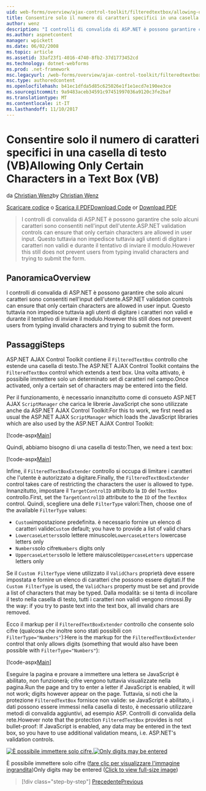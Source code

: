 ```yaml
---
uid: web-forms/overview/ajax-control-toolkit/filteredtextbox/allowing-only-certain-characters-in-a-text-box-vb
title: Consentire solo il numero di caratteri specifici in una casella di testo (VB) | Documenti Microsoft
author: wenz
description: "I controlli di convalida di ASP.NET è possono garantire che solo alcuni caratteri sono consentiti nell'input dell'utente. Questo ancora non impedisce tuttavia agli utenti di digitare non validi..."
ms.author: aspnetcontent
manager: wpickett
ms.date: 06/02/2008
ms.topic: article
ms.assetid: 33af23f1-4016-4740-8fb2-37d1773452cd
ms.technology: dotnet-webforms
ms.prod: .net-framework
msc.legacyurl: /web-forms/overview/ajax-control-toolkit/filteredtextbox/allowing-only-certain-characters-in-a-text-box-vb
msc.type: authoredcontent
ms.openlocfilehash: b41ec1dfda5d85c625026e1f1e1ecd7e190ee3ce
ms.sourcegitcommit: 9a9483aceb34591c97451997036a9120c3fe2baf
ms.translationtype: MT
ms.contentlocale: it-IT
ms.lasthandoff: 11/10/2017
---
```

<a name="allowing-only-certain-characters-in-a-text-box-vb"></a><span data-ttu-id="38f08-104">Consentire solo il numero di caratteri specifici in una casella di testo (VB)</span><span class="sxs-lookup"><span data-stu-id="38f08-104">Allowing Only Certain Characters in a Text Box (VB)</span></span>
====================
<span data-ttu-id="38f08-105">da [Christian Wenz](https://github.com/wenz)</span><span class="sxs-lookup"><span data-stu-id="38f08-105">by [Christian Wenz](https://github.com/wenz)</span></span>

<span data-ttu-id="38f08-106">[Scaricare codice](http://download.microsoft.com/download/4/c/2/4c2def7a-0d23-4055-91f9-1f18504167d7/FilteredTextBox0.vb.zip) o [Scarica il PDF](http://download.microsoft.com/download/b/6/a/b6ae89ee-df69-4c87-9bfb-ad1eb2b23373/filteredtextbox0VB.pdf)</span><span class="sxs-lookup"><span data-stu-id="38f08-106">[Download Code](http://download.microsoft.com/download/4/c/2/4c2def7a-0d23-4055-91f9-1f18504167d7/FilteredTextBox0.vb.zip) or [Download PDF](http://download.microsoft.com/download/b/6/a/b6ae89ee-df69-4c87-9bfb-ad1eb2b23373/filteredtextbox0VB.pdf)</span></span>

> <span data-ttu-id="38f08-107">I controlli di convalida di ASP.NET è possono garantire che solo alcuni caratteri sono consentiti nell'input dell'utente.</span><span class="sxs-lookup"><span data-stu-id="38f08-107">ASP.NET validation controls can ensure that only certain characters are allowed in user input.</span></span> <span data-ttu-id="38f08-108">Questo tuttavia non impedisce tuttavia agli utenti di digitare i caratteri non validi e durante il tentativo di inviare il modulo.</span><span class="sxs-lookup"><span data-stu-id="38f08-108">However this still does not prevent users from typing invalid characters and trying to submit the form.</span></span>


## <a name="overview"></a><span data-ttu-id="38f08-109">Panoramica</span><span class="sxs-lookup"><span data-stu-id="38f08-109">Overview</span></span>

<span data-ttu-id="38f08-110">I controlli di convalida di ASP.NET è possono garantire che solo alcuni caratteri sono consentiti nell'input dell'utente.</span><span class="sxs-lookup"><span data-stu-id="38f08-110">ASP.NET validation controls can ensure that only certain characters are allowed in user input.</span></span> <span data-ttu-id="38f08-111">Questo tuttavia non impedisce tuttavia agli utenti di digitare i caratteri non validi e durante il tentativo di inviare il modulo.</span><span class="sxs-lookup"><span data-stu-id="38f08-111">However this still does not prevent users from typing invalid characters and trying to submit the form.</span></span>

## <a name="steps"></a><span data-ttu-id="38f08-112">Passaggi</span><span class="sxs-lookup"><span data-stu-id="38f08-112">Steps</span></span>

<span data-ttu-id="38f08-113">ASP.NET AJAX Control Toolkit contiene il `FilteredTextBox` controllo che estende una casella di testo.</span><span class="sxs-lookup"><span data-stu-id="38f08-113">The ASP.NET AJAX Control Toolkit contains the `FilteredTextBox` control which extends a text box.</span></span> <span data-ttu-id="38f08-114">Una volta attivato, è possibile immettere solo un determinato set di caratteri nel campo.</span><span class="sxs-lookup"><span data-stu-id="38f08-114">Once activated, only a certain set of characters may be entered into the field.</span></span>

<span data-ttu-id="38f08-115">Per il funzionamento, è necessario innanzitutto come di consueto ASP.NET AJAX `ScriptManager` che carica le librerie JavaScript che sono utilizzate anche da ASP.NET AJAX Control Toolkit:</span><span class="sxs-lookup"><span data-stu-id="38f08-115">For this to work, we first need as usual the ASP.NET AJAX `ScriptManager` which loads the JavaScript libraries which are also used by the ASP.NET AJAX Control Toolkit:</span></span>

[!code-aspx[Main](allowing-only-certain-characters-in-a-text-box-vb/samples/sample1.aspx)]

<span data-ttu-id="38f08-116">Quindi, abbiamo bisogno di una casella di testo:</span><span class="sxs-lookup"><span data-stu-id="38f08-116">Then, we need a text box:</span></span>

[!code-aspx[Main](allowing-only-certain-characters-in-a-text-box-vb/samples/sample2.aspx)]

<span data-ttu-id="38f08-117">Infine, il `FilteredTextBoxExtender` controllo si occupa di limitare i caratteri che l'utente è autorizzato a digitare.</span><span class="sxs-lookup"><span data-stu-id="38f08-117">Finally, the `FilteredTextBoxExtender` control takes care of restricting the characters the user is allowed to type.</span></span> <span data-ttu-id="38f08-118">Innanzitutto, impostare il `TargetControlID` attributo la `ID` del `TextBox` controllo.</span><span class="sxs-lookup"><span data-stu-id="38f08-118">First, set the `TargetControlID` attribute to the `ID` of the `TextBox` control.</span></span> <span data-ttu-id="38f08-119">Quindi, scegliere una delle `FilterType` valori:</span><span class="sxs-lookup"><span data-stu-id="38f08-119">Then, choose one of the available `FilterType` values:</span></span>

- <span data-ttu-id="38f08-120">`Custom`impostazione predefinita. è necessario fornire un elenco di caratteri valide</span><span class="sxs-lookup"><span data-stu-id="38f08-120">`Custom` default; you have to provide a list of valid chars</span></span>
- <span data-ttu-id="38f08-121">`LowercaseLetters`solo lettere minuscole</span><span class="sxs-lookup"><span data-stu-id="38f08-121">`LowercaseLetters` lowercase letters only</span></span>
- <span data-ttu-id="38f08-122">`Numbers`solo cifre</span><span class="sxs-lookup"><span data-stu-id="38f08-122">`Numbers` digits only</span></span>
- <span data-ttu-id="38f08-123">`UppercaseLetters`solo le lettere maiuscole</span><span class="sxs-lookup"><span data-stu-id="38f08-123">`UppercaseLetters` uppercase letters only</span></span>

<span data-ttu-id="38f08-124">Se il `Custom FilterType` viene utilizzato il `ValidChars` proprietà deve essere impostata e fornire un elenco di caratteri che possono essere digitati.</span><span class="sxs-lookup"><span data-stu-id="38f08-124">If the `Custom FilterType` is used, the `ValidChars` property must be set and provide a list of characters that may be typed.</span></span> <span data-ttu-id="38f08-125">Dalla modalità: se si tenta di incollare il testo nella casella di testo, tutti i caratteri non validi vengono rimossi.</span><span class="sxs-lookup"><span data-stu-id="38f08-125">By the way: if you try to paste text into the text box, all invalid chars are removed.</span></span>

<span data-ttu-id="38f08-126">Ecco il markup per il `FilteredTextBoxExtender` controllo che consente solo cifre (qualcosa che inoltre sono stati possibili con `FilterType="Numbers"`):</span><span class="sxs-lookup"><span data-stu-id="38f08-126">Here is the markup for the `FilteredTextBoxExtender` control that only allows digits (something that would also have been possible with `FilterType="Numbers"`):</span></span>

[!code-aspx[Main](allowing-only-certain-characters-in-a-text-box-vb/samples/sample3.aspx)]

<span data-ttu-id="38f08-127">Eseguire la pagina e provare a immettere una lettera se JavaScript è abilitato, non funzionerà; cifre vengono tuttavia visualizzate nella pagina.</span><span class="sxs-lookup"><span data-stu-id="38f08-127">Run the page and try to enter a letter if JavaScript is enabled, it will not work; digits however appear on the page.</span></span> <span data-ttu-id="38f08-128">Tuttavia, si noti che la protezione `FilteredTextBox` fornisce non valide: se JavaScript è abilitato, i dati possono essere immessi nella casella di testo, è necessario utilizzare metodi di convalida aggiuntivi, ad esempio ASP. Controlli di convalida della rete.</span><span class="sxs-lookup"><span data-stu-id="38f08-128">However note that the protection `FilteredTextBox` provides is not bullet-proof: If JavaScript is enabled, any data may be entered in the text box, so you have to use additional validation means, i.e. ASP.NET's validation controls.</span></span>


<span data-ttu-id="38f08-129">[![È possibile immettere solo cifre.](allowing-only-certain-characters-in-a-text-box-vb/_static/image2.png)](allowing-only-certain-characters-in-a-text-box-vb/_static/image1.png)</span><span class="sxs-lookup"><span data-stu-id="38f08-129">[![Only digits may be entered](allowing-only-certain-characters-in-a-text-box-vb/_static/image2.png)](allowing-only-certain-characters-in-a-text-box-vb/_static/image1.png)</span></span>

<span data-ttu-id="38f08-130">È possibile immettere solo cifre ([fare clic per visualizzare l'immagine ingrandita](allowing-only-certain-characters-in-a-text-box-vb/_static/image3.png))</span><span class="sxs-lookup"><span data-stu-id="38f08-130">Only digits may be entered ([Click to view full-size image](allowing-only-certain-characters-in-a-text-box-vb/_static/image3.png))</span></span>

>[!div class="step-by-step"]
[<span data-ttu-id="38f08-131">Precedente</span><span class="sxs-lookup"><span data-stu-id="38f08-131">Previous</span></span>](allowing-only-certain-characters-in-a-text-box-cs.md)
